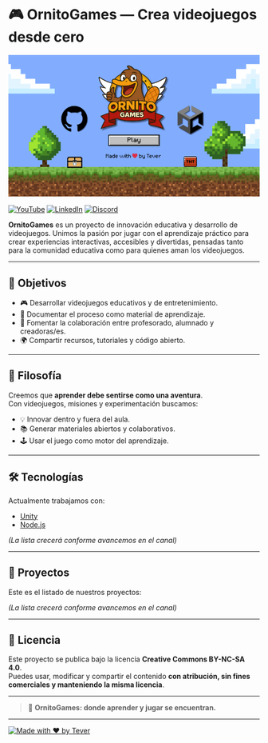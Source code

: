 # 🎮 OrnitoGames — Crea videojuegos desde cero

[![OrnitoGames GitHub Profile](ornitogames_github_profile.png)](https://github.com/devTever/ornitogames)

[![YouTube](https://img.shields.io/badge/YouTube-OrnitoGames-red?style=for-the-badge&logo=youtube)](https://www.youtube.com/@OrnitoGames_dev) [![LinkedIn](https://img.shields.io/badge/LinkedIn-OrnitoGames-blue?style=for-the-badge&logo=linkedin)](https://www.linkedin.com/company/ornitogames) [![Discord](https://img.shields.io/badge/Discord-OrnitoGames-5865F2?style=for-the-badge&logo=discord&logoColor=white)](https://discord.com/channels/1401974133117554689)

**OrnitoGames** es un proyecto de innovación educativa y desarrollo de videojuegos. Unimos la pasión por jugar con el aprendizaje práctico para crear experiencias interactivas, accesibles y divertidas, pensadas tanto para la comunidad educativa como para quienes aman los videojuegos.

---

## 🚀 Objetivos

- 🎮 Desarrollar videojuegos educativos y de entretenimiento.  
- 📖 Documentar el proceso como material de aprendizaje.  
- 🤝 Fomentar la colaboración entre profesorado, alumnado y creadoras/es.  
- 🌍 Compartir recursos, tutoriales y código abierto.  

---

## 🦦 Filosofía

Creemos que **aprender debe sentirse como una aventura**.  
Con videojuegos, misiones y experimentación buscamos:  

- 💡 Innovar dentro y fuera del aula.  
- 📚 Generar materiales abiertos y colaborativos.  
- 🕹️ Usar el juego como motor del aprendizaje.  

---


## 🛠️ Tecnologías

Actualmente trabajamos con:

- [Unity](https://unity.com/)  
- [Node.js](https://nodejs.org/)  

*(La lista crecerá conforme avancemos en el canal)*

---


## 🎨 Proyectos

Este es el listado de nuestros proyectos:

*(La lista crecerá conforme avancemos en el canal)*

---

## 📜 Licencia

Este proyecto se publica bajo la licencia **Creative Commons BY-NC-SA 4.0**.  
Puedes usar, modificar y compartir el contenido **con atribución, sin fines comerciales y manteniendo la misma licencia**.  

---

> 🦦 **OrnitoGames: donde aprender y jugar se encuentran.**

---

[![Made with ❤️ by Tever](https://img.shields.io/badge/Made%20with%20❤️-by%20Tever-181717?logo=github)](https://github.com/devTever)
